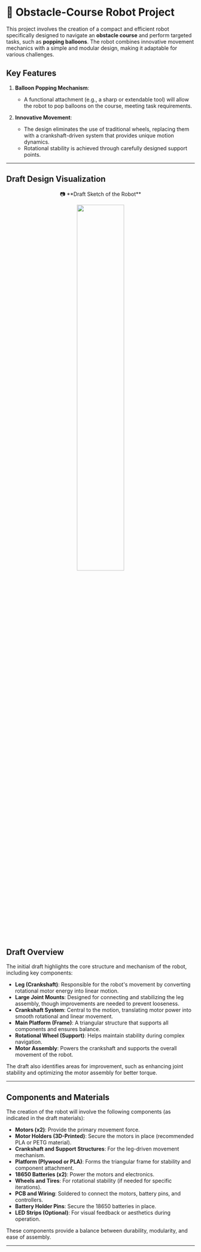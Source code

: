 # 🤖 Obstacle-Course Robot Project

This project involves the creation of a compact and efficient robot specifically designed to navigate an **obstacle course** and perform targeted tasks, such as **popping balloons**. The robot combines innovative movement mechanics with a simple and modular design, making it adaptable for various challenges.

## Key Features

1. **Balloon Popping Mechanism**:  
   - A functional attachment (e.g., a sharp or extendable tool) will allow the robot to pop balloons on the course, meeting task requirements.

2. **Innovative Movement**:  
   - The design eliminates the use of traditional wheels, replacing them with a crankshaft-driven system that provides unique motion dynamics.
   - Rotational stability is achieved through carefully designed support points.

---

## Draft Design Visualization
<p align="center">
📷 **Draft Sketch of the Robot**
</p>
<p align="center">
    <img src="https://github.com/user-attachments/assets/c720f304-706b-4fab-8ddb-1de5cc8a671a"  width="50%" height="50%"/>
</p>

## Draft Overview

The initial draft highlights the core structure and mechanism of the robot, including key components:  
- **Leg (Crankshaft)**: Responsible for the robot's movement by converting rotational motor energy into linear motion.  
- **Large Joint Mounts**: Designed for connecting and stabilizing the leg assembly, though improvements are needed to prevent looseness.  
- **Crankshaft System**: Central to the motion, translating motor power into smooth rotational and linear movement.  
- **Main Platform (Frame)**: A triangular structure that supports all components and ensures balance.  
- **Rotational Wheel (Support)**: Helps maintain stability during complex navigation.  
- **Motor Assembly**: Powers the crankshaft and supports the overall movement of the robot.

The draft also identifies areas for improvement, such as enhancing joint stability and optimizing the motor assembly for better torque.

---

## Components and Materials
The creation of the robot will involve the following components (as indicated in the draft materials):  
- **Motors (x2)**: Provide the primary movement force.  
- **Motor Holders (3D-Printed)**: Secure the motors in place (recommended PLA or PETG material).  
- **Crankshaft and Support Structures**: For the leg-driven movement mechanism.  
- **Platform (Plywood or PLA)**: Forms the triangular frame for stability and component attachment.  
- **18650 Batteries (x2)**: Power the motors and electronics.  
- **Wheels and Tires**: For rotational stability (if needed for specific iterations).  
- **PCB and Wiring**: Soldered to connect the motors, battery pins, and controllers.  
- **Battery Holder Pins**: Secure the 18650 batteries in place.  
- **LED Strips (Optional)**: For visual feedback or aesthetics during operation.

These components provide a balance between durability, modularity, and ease of assembly.

---
